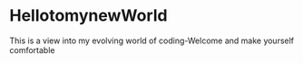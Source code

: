 # HellotomynewWorld
This is a view into my evolving world of coding-Welcome and make yourself comfortable

